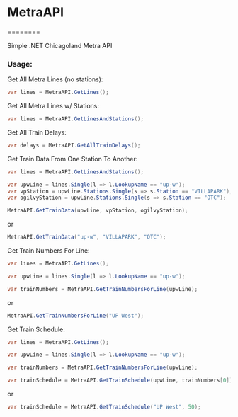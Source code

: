 # MetraAPI
========

Simple .NET Chicagoland Metra API

### Usage:

Get All Metra Lines (no stations):
```c#
var lines = MetraAPI.GetLines();
```

Get All Metra Lines w/ Stations:
```c#
var lines = MetraAPI.GetLinesAndStations();
```

Get All Train Delays:
```c#
var delays = MetraAPI.GetAllTrainDelays();
```

Get Train Data From One Station To Another:
```c#
var lines = MetraAPI.GetLinesAndStations();

var upwLine = lines.Single(l => l.LookupName == "up-w");
var vpStation = upwLine.Stations.Single(s => s.Station == "VILLAPARK");
var ogilvyStation = upwLine.Stations.Single(s => s.Station == "OTC");

MetraAPI.GetTrainData(upwLine, vpStation, ogilvyStation);
```
or
```c#
MetraAPI.GetTrainData("up-w", "VILLAPARK", "OTC");
```

Get Train Numbers For Line:
```c#
var lines = MetraAPI.GetLines();

var upwLine = lines.Single(l => l.LookupName == "up-w");

var trainNumbers = MetraAPI.GetTrainNumbersForLine(upwLine);
```
or
```c#
MetraAPI.GetTrainNumbersForLine("UP West");
```

Get Train Schedule:
```c#
var lines = MetraAPI.GetLines();

var upwLine = lines.Single(l => l.LookupName == "up-w");

var trainNumbers = MetraAPI.GetTrainNumbersForLine(upwLine);

var trainSchedule = MetraAPI.GetTrainSchedule(upwLine, trainNumbers[0]);
```
or
```c#
var trainSchedule = MetraAPI.GetTrainSchedule("UP West", 50);
```
